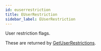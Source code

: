 ```yaml
---
id: euserrestriction
title: EUserRestriction
sidebar_label: EUserRestriction
---
```


User restriction flags.


These are returned by [GetUserRestrictions](../../../steam/steam.steamsdk/tsteamfriends/#method-getuserrestrictionsuint).


